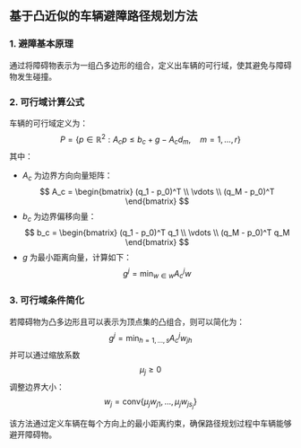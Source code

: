 ## 基于凸近似的车辆避障路径规划方法

### 1. 避障基本原理
通过将障碍物表示为一组凸多边形的组合，定义出车辆的可行域，使其避免与障碍物发生碰撞。

### 2. 可行域计算公式
车辆的可行域定义为：
$$
P = \{ p \in \mathbb{R}^2 : A_c p \leq b_c + g - A_c d_m, \quad m = 1, \dots, r \}
$$
其中：
- $A_c$ 为边界方向向量矩阵：
  $$
  A_c = \begin{bmatrix} (q_1 - p_0)^T \\ \vdots \\ (q_M - p_0)^T \end{bmatrix}
  $$
- $b_c$ 为边界偏移向量：
  $$
  b_c = \begin{bmatrix} (q_1 - p_0)^T q_1 \\ \vdots \\ (q_M - p_0)^T q_M \end{bmatrix}
  $$
- $g$ 为最小距离向量，计算如下：
  $$
  g^j = \min_{w \in w} A_c^j w
  $$

### 3. 可行域条件简化
若障碍物为凸多边形且可以表示为顶点集的凸组合，则可以简化为：
$$
g^j = \min_{h=1, \dots, s} A_c^j w_{jh}
$$
并可以通过缩放系数 $$ \mu_j \geq 0 $$ 调整边界大小：
$$
w_j = \text{conv}\{\mu_j w_{j1}, \dots, \mu_j w_{js_j}\}
$$

该方法通过定义车辆在每个方向上的最小距离约束，确保路径规划过程中车辆能够避开障碍物。
